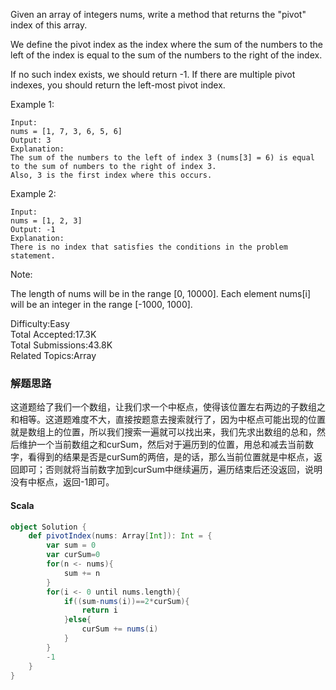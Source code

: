 Given an array of integers nums, write a method that returns the "pivot" index of this array.

We define the pivot index as the index where the sum of the numbers to the left of the index is equal to the sum of the numbers to the right of the index.

If no such index exists, we should return -1. If there are multiple pivot indexes, you should return the left-most pivot index.

Example 1:
```
Input: 
nums = [1, 7, 3, 6, 5, 6]
Output: 3
Explanation: 
The sum of the numbers to the left of index 3 (nums[3] = 6) is equal to the sum of numbers to the right of index 3.
Also, 3 is the first index where this occurs.
```
Example 2:
```
Input: 
nums = [1, 2, 3]
Output: -1
Explanation: 
There is no index that satisfies the conditions in the problem statement.
```
Note:

The length of nums will be in the range [0, 10000].
Each element nums[i] will be an integer in the range [-1000, 1000].

Difficulty:Easy  
Total Accepted:17.3K  
Total Submissions:43.8K  
Related Topics:Array

### 解题思路
这道题给了我们一个数组，让我们求一个中枢点，使得该位置左右两边的子数组之和相等。这道题难度不大，直接按题意去搜索就行了，因为中枢点可能出现的位置就是数组上的位置，所以我们搜索一遍就可以找出来，我们先求出数组的总和，然后维护一个当前数组之和curSum，然后对于遍历到的位置，用总和减去当前数字，看得到的结果是否是curSum的两倍，是的话，那么当前位置就是中枢点，返回即可；否则就将当前数字加到curSum中继续遍历，遍历结束后还没返回，说明没有中枢点，返回-1即可。
#### Scala
```scala
object Solution {
    def pivotIndex(nums: Array[Int]): Int = {
        var sum = 0
        var curSum=0
        for(n <- nums){
            sum += n
        }
        for(i <- 0 until nums.length){
            if((sum-nums(i))==2*curSum){
                return i
            }else{
                curSum += nums(i)
            }
        }
        -1
    }
}
```